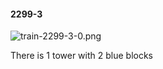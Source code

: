 #### 2299-3
![train-2299-3-0.png](https://github.com/lil-lab/nlvr/raw/master/nlvr/train/images/70/train-2299-3-0.png "train-2299-3-0.png")

There is 1 tower with 2 blue blocks